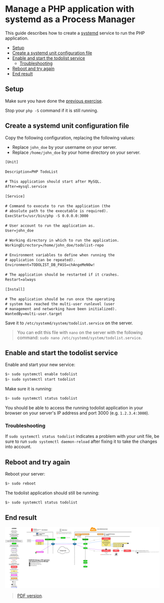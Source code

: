 # Manage a PHP application with systemd as a Process Manager

This guide describes how to create a [systemd][systemd] service to run the PHP application.

<!-- START doctoc generated TOC please keep comment here to allow auto update -->
<!-- DON'T EDIT THIS SECTION, INSTEAD RE-RUN doctoc TO UPDATE -->


- [Setup](#setup)
- [Create a systemd unit configuration file](#create-a-systemd-unit-configuration-file)
- [Enable and start the todolist service](#enable-and-start-the-todolist-service)
  - [Troubleshooting](#troubleshooting)
- [Reboot and try again](#reboot-and-try-again)
- [End result](#end-result)

<!-- END doctoc generated TOC please keep comment here to allow auto update -->



## Setup

Make sure you have done the [previous exercise](config-through-environment.md).

Stop your `php -S` command if it is still running.



## Create a systemd unit configuration file

Copy the following configuration, replacing the following values:

* Replace `john_doe` by your username on your server.
* Replace `/home/john_doe` by your home directory on your server.

```
[Unit]

Description=PHP TodoList

# This application should start after MySQL.
After=mysql.service

[Service]

# Command to execute to run the application (the
# absolute path to the executable is required).
ExecStart=/usr/bin/php -S 0.0.0.0:3000

# User account to run the application as.
User=john_doe

# Working directory in which to run the application.
WorkingDirectory=/home/john_doe/todolist-repo

# Environment variables to define when running the
# application (can be repeated).
Environment=TODOLIST_DB_PASS=chAngeMeN0w!

# The application should be restarted if it crashes.
Restart=always

[Install]

# The application should be run once the operating
# system has reached the multi-user runlevel (user
# management and networking have been initialized).
WantedBy=multi-user.target
```

Save it to `/etc/systemd/system/todolist.service` on the server.

> You can edit this file with `nano` on the server with the following command:
> `sudo nano /etc/systemd/system/todolist.service`.



## Enable and start the todolist service

Enable and start your new service:

```bash
$> sudo systemctl enable todolist
$> sudo systemctl start todolist
```

Make sure it is running:

```bash
$> sudo systemctl status todolist
```

You should be able to access the running todolist application in your browser on
your server's IP address and port 3000 (e.g. `1.2.3.4:3000`).

### Troubleshooting

If `sudo systemctl status todolist` indicates a problem with your unit file, be
sure to run `sudo systemctl daemon-reload` after fixing it to take the changes
into account.



## Reboot and try again

Reboot your server:

```bash
$> sudo reboot
```

The todolist application should still be running:

```bash
$> sudo systemctl status todolist
```



## End result

![Diagram](systemd-deployment.png)

> [PDF version](systemd-deployment.pdf).



[systemd]: https://en.wikipedia.org/wiki/Systemd
